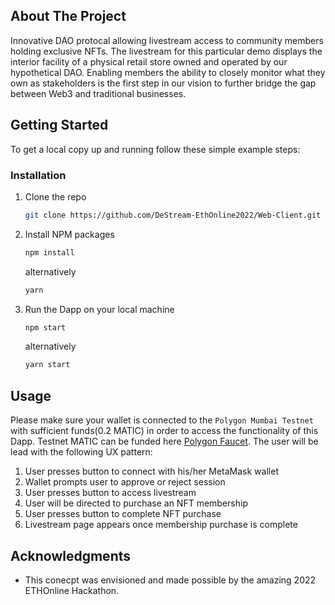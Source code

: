 ## About The Project

Innovative DAO protocal allowing livestream access to community members holding exclusive NFTs. The livestream for this particular demo displays the interior facility of a physical retail store owned and operated by our hypothetical DAO. Enabling members the ability to closely monitor what they own as stakeholders is the first step in our vision to further bridge the gap between Web3 and traditional businesses.

## Getting Started

To get a local copy up and running follow these simple example steps:

### Installation

1. Clone the repo
   ```sh
   git clone https://github.com/DeStream-EthOnline2022/Web-Client.git
   ```
2. Install NPM packages
   ```sh
   npm install
   ```
   alternatively
   ```sh
   yarn
   ```
3. Run the Dapp on your local machine
   ```sh
   npm start
   ```
   alternatively
   ```sh
   yarn start
   ```

## Usage

Please make sure your wallet is connected to the `Polygon Mumbai Testnet` with sufficient funds(0.2 MATIC) in order to access the functionality of this Dapp. Testnet MATIC can be funded here [Polygon Faucet](https://faucet.polygon.technology/). The user will be lead with the following UX pattern:

1. User presses button to connect with his/her MetaMask wallet
2. Wallet prompts user to approve or reject session
3. User presses button to access livestream
4. User will be directed to purchase an NFT membership
5. User presses button to complete NFT purchase
6. Livestream page appears once membership purchase is complete

## Acknowledgments

* This conecpt was envisioned and made possible by the amazing 2022 ETHOnline Hackathon.
